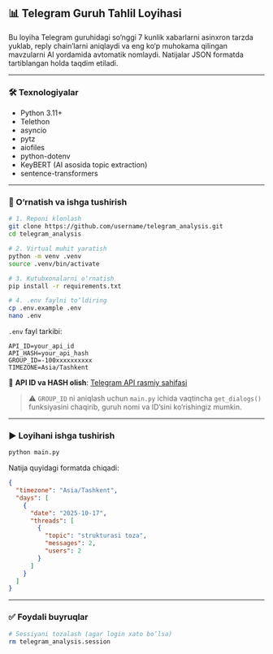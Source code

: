 ## 📊 Telegram Guruh Tahlil Loyihasi

Bu loyiha Telegram guruhidagi so‘nggi 7 kunlik xabarlarni asinxron tarzda yuklab, reply chain’larni aniqlaydi va eng ko‘p muhokama qilingan mavzularni AI yordamida avtomatik nomlaydi. Natijalar JSON formatda tartiblangan holda taqdim etiladi.

---

### 🛠 Texnologiyalar

- Python 3.11+
- Telethon
- asyncio
- pytz
- aiofiles
- python-dotenv
- KeyBERT (AI asosida topic extraction)
- sentence-transformers

---

### 🚀 O‘rnatish va ishga tushirish

```bash
# 1. Reponi klonlash
git clone https://github.com/username/telegram_analysis.git
cd telegram_analysis

# 2. Virtual muhit yaratish
python -m venv .venv
source .venv/bin/activate

# 3. Kutubxonalarni o‘rnatish
pip install -r requirements.txt

# 4. .env faylni to‘ldiring
cp .env.example .env
nano .env
```

`.env` fayl tarkibi:
```
API_ID=your_api_id
API_HASH=your_api_hash
GROUP_ID=-100xxxxxxxxxx
TIMEZONE=Asia/Tashkent
```

🔑 **API ID va HASH olish**: [Telegram API rasmiy sahifasi](https://core.telegram.org/api/obtaining_api_id)

> ⚠️ `GROUP_ID` ni aniqlash uchun `main.py` ichida vaqtincha `get_dialogs()` funksiyasini chaqirib, guruh nomi va ID’sini ko‘rishingiz mumkin.

---

### ▶️ Loyihani ishga tushirish

```bash
python main.py
```

Natija quyidagi formatda chiqadi:

```json
{
  "timezone": "Asia/Tashkent",
  "days": [
    {
      "date": "2025-10-17",
      "threads": [
        {
          "topic": "strukturasi toza",
          "messages": 2,
          "users": 2
        }
      ]
    }
  ]
}
```

---
### ✅ Foydali buyruqlar

```bash
# Sessiyani tozalash (agar login xato bo‘lsa)
rm telegram_analysis.session

